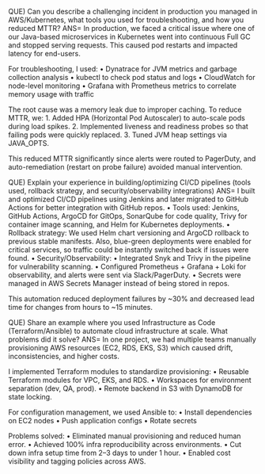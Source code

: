 QUE) Can you describe a challenging incident in production you managed in AWS/Kubernetes, what tools you used for troubleshooting, and how you reduced MTTR?
ANS= In production, we faced a critical issue where one of our Java-based microservices in Kubernetes went into continuous Full GC and stopped serving requests. This caused pod restarts and impacted latency for end-users.

For troubleshooting, I used:
	•	Dynatrace for JVM metrics and garbage collection analysis
	•	kubectl to check pod status and logs
	•	CloudWatch for node-level monitoring
	•	Grafana with Prometheus metrics to correlate memory usage with traffic

The root cause was a memory leak due to improper caching. To reduce MTTR, we:
	1.	Added HPA (Horizontal Pod Autoscaler) to auto-scale pods during load spikes.
	2.	Implemented liveness and readiness probes so that failing pods were quickly replaced.
	3.	Tuned JVM heap settings via JAVA_OPTS.

This reduced MTTR significantly since alerts were routed to PagerDuty, and auto-remediation (restart on probe failure) avoided manual intervention.




QUE) Explain your experience in building/optimizing CI/CD pipelines (tools used, rollback strategy, and security/observability integrations)
ANS= I built and optimized CI/CD pipelines using Jenkins and later migrated to GitHub Actions for better integration with GitHub repos.
	•	Tools used: Jenkins, GitHub Actions, ArgoCD for GitOps, SonarQube for code quality, Trivy for container image scanning, and Helm for Kubernetes deployments.
	•	Rollback strategy: We used Helm chart versioning and ArgoCD rollback to previous stable manifests. Also, blue-green deployments were enabled for critical services, so traffic could be instantly switched back if issues were found.
	•	Security/Observability:
	•	Integrated Snyk and Trivy in the pipeline for vulnerability scanning.
	•	Configured Prometheus + Grafana + Loki for observability, and alerts were sent via Slack/PagerDuty.
	•	Secrets were managed in AWS Secrets Manager instead of being stored in repos.

This automation reduced deployment failures by ~30% and decreased lead time for changes from hours to ~15 minutes.



QUE) Share an example where you used Infrastructure as Code (Terraform/Ansible) to automate cloud infrastructure at scale. What problems did it solve?
ANS= In one project, we had multiple teams manually provisioning AWS resources (EC2, RDS, EKS, S3) which caused drift, inconsistencies, and higher costs.

I implemented Terraform modules to standardize provisioning:
	•	Reusable Terraform modules for VPC, EKS, and RDS.
	•	Workspaces for environment separation (dev, QA, prod).
	•	Remote backend in S3 with DynamoDB for state locking.

For configuration management, we used Ansible to:
	•	Install dependencies on EC2 nodes
	•	Push application configs
	•	Rotate secrets

Problems solved:
	•	Eliminated manual provisioning and reduced human error.
	•	Achieved 100% infra reproducibility across environments.
	•	Cut down infra setup time from 2–3 days to under 1 hour.
	•	Enabled cost visibility and tagging policies across AWS.
